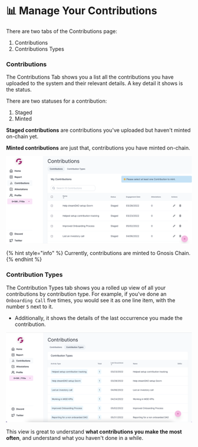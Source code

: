 # 📊 Manage Your Contributions

There are two tabs of the Contributions page:

1. &#x20;Contributions
2. Contributions Types

### Contributions

The Contributions Tab shows you a list all the contributions you have uploaded to the system and their relevant details.  A key detail it shows is the status.

There are two statuses for a contribution:

1. Staged
2. Minted

**Staged contributions** are contributions you've uploaded but haven't minted on-chain yet.

**Minted contributions** are just that, contributions you have minted on-chain.

![](<../../.gitbook/assets/Screen Shot 2022-06-24 at 1.48.07 PM.png>)

{% hint style="info" %}
Currently, contributions are minted to Gnosis Chain.
{% endhint %}

### Contribution Types

The Contribution Types tab shows you a rolled up view of all your contributions by contribution type.  For example, if you've done an `Onboarding Call` five times, you would see it as one line item, with the number `5` next to it.

* Additionally, it shows the details of the last occurrence you made the contribution.

![](<../../.gitbook/assets/Screen Shot 2022-06-24 at 1.49.08 PM.png>)

This view is great to understand **what contributions you make the most often**, and understand what you haven't done in a while.
